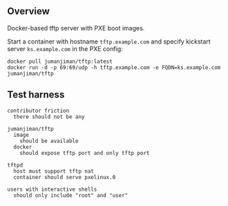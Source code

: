## Overview

Docker-based tftp server with PXE boot images.

Start a container with hostname `tftp.example.com` and
specify kickstart server `ks.example.com` in the PXE config:

    docker pull jumanjiman/tftp:latest
    docker run -d -p 69:69/udp -h tftp.example.com -e FQDN=ks.example.com jumanjiman/tftp


Test harness
------------

    contributor friction
      there should not be any

    jumanjiman/tftp
      image
        should be available
      docker
        should expose tftp port and only tftp port

    tftpd
      host must support tftp nat
      container should serve pxelinux.0

    users with interactive shells
      should only include "root" and "user"
